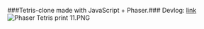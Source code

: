 ###Tetris-clone made with JavaScript + Phaser.###
Devlog: [link](https://imgur.com/a/G2Ze6)
![Phaser Tetris print 11.PNG](https://bitbucket.org/repo/Gg6pneo/images/708065544-Phaser%20Tetris%20print%2011.PNG)